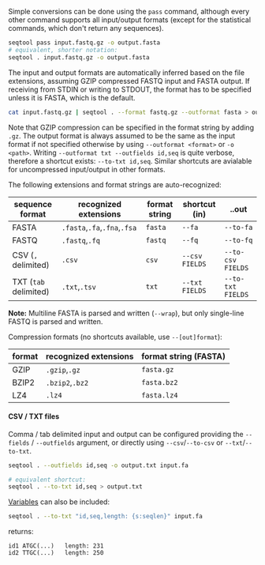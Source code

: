 Simple conversions can be done using the `pass` command, although every
other command supports all input/output formats (except for the statistical
commands, which don't return any sequences).

```bash
seqtool pass input.fastq.gz -o output.fasta
# equivalent, shorter notation:
seqtool . input.fastq.gz -o output.fasta
```
The input and output formats are automatically inferred based on the file
extensions, assuming GZIP compressed FASTQ input and FASTA output.
If receiving from STDIN or writing to STDOUT, the format has to be
specified unless it is FASTA, which is the default.

```bash
cat input.fastq.gz | seqtool . --format fastq.gz --outformat fasta > output.fasta
```
Note that GZIP compression can be specified in the format string by adding
`.gz`.
The output format is always assumed to be the same as the input format
if not specified otherwise by using `--outformat <format>` or `-o <path>`.
Writing `--outformat txt --outfields id,seq` is quite verbose, therefore
a shortcut exists: `--to-txt id,seq`. Similar shortcuts are avialable for uncompressed
input/output in other formats.

The following extensions and format strings are auto-recognized:

sequence format      | recognized extensions | format string | shortcut (in) | ..out
-------------------- | --------------------- | ------------- | ------------- | ----------
FASTA                |  `.fasta`,`.fa`,`.fna`,`.fsa`| `fasta`       | `--fa`        | `--to-fa`
FASTQ                |  `.fastq`,`.fq`       | `fastq`       | `--fq`        | `--to-fq`
CSV (`,` delimited)  |  `.csv`               | `csv`         | `--csv FIELDS`| `--to-csv FIELDS`
TXT (`tab` delimited)|  `.txt`,`.tsv`        | `txt`         | `--txt FIELDS`| `--to-txt FIELDS `

**Note:** Multiline FASTA is parsed and written (`--wrap`), but only single-line
FASTQ is parsed and written.

Compression formats (no shortcuts available, use `--[out]format`):

format       | recognized extensions | format string (FASTA)
------------ | --------------------- | ---------------------
GZIP         |  `.gzip`,`.gz`        | `fasta.gz`
BZIP2        |  `.bzip2`,`.bz2`      | `fasta.bz2`
LZ4          |  `.lz4`               | `fasta.lz4`

#### CSV / TXT files

Comma / tab delimited input and output can be configured providing the
`--fields` / `--outfields` argument, or directly using `--csv`/`--to-csv`
or `--txt`/`--to-txt`.

```bash
seqtool . --outfields id,seq -o output.txt input.fa

# equivalent shortcut:
seqtool . --to-txt id,seq > output.txt
```

[Variables](variables) can also be included:

```bash
seqtool . --to-txt "id,seq,length: {s:seqlen}" input.fa
```

returns:

```
id1	ATGC(...)	length: 231
id2	TTGC(...)	length: 250
```
